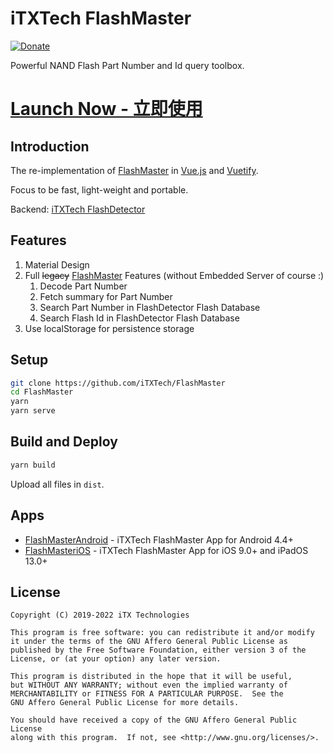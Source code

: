 # iTXTech FlashMaster

[![Donate](https://img.shields.io/badge/alipay-donate-yellow.svg)](https://qr.alipay.com/FKX04751EZDP0SQ0BOT137)

Powerful NAND Flash Part Number and Id query toolbox.

# [Launch Now - 立即使用](https://flashm.cf)

## Introduction

The re-implementation of [FlashMaster](https://github.com/PeratX/FlashMaster) in [Vue.js](https://vuejs.org/) and [Vuetify](https://vuetifyjs.com/).

Focus to be fast, light-weight and portable.

Backend: [iTXTech FlashDetector](https://github.com/iTXTech/FlashDetector)

## Features

1. Material Design
1. Full ~~legacy~~ [FlashMaster](https://github.com/PeratX/FlashMaster) Features (without Embedded Server of course :)
   1. Decode Part Number
   1. Fetch summary for Part Number
   1. Search Part Number in FlashDetector Flash Database
   1. Search Flash Id in FlashDetector Flash Database
1. Use localStorage for persistence storage

## Setup

```bash
git clone https://github.com/iTXTech/FlashMaster
cd FlashMaster
yarn
yarn serve
```

## Build and Deploy

```bash
yarn build
```

Upload all files in `dist`.

## Apps

* [FlashMasterAndroid](https://github.com/iTXTech/FlashMasterAndroid) - iTXTech FlashMaster App for Android 4.4+ 
* [FlashMasteriOS](https://github.com/iTXTech/FlashMasteriOS) - iTXTech FlashMaster App for iOS 9.0+ and iPadOS 13.0+

## License

    Copyright (C) 2019-2022 iTX Technologies
    
    This program is free software: you can redistribute it and/or modify
    it under the terms of the GNU Affero General Public License as
    published by the Free Software Foundation, either version 3 of the
    License, or (at your option) any later version.

    This program is distributed in the hope that it will be useful,
    but WITHOUT ANY WARRANTY; without even the implied warranty of
    MERCHANTABILITY or FITNESS FOR A PARTICULAR PURPOSE.  See the
    GNU Affero General Public License for more details.

    You should have received a copy of the GNU Affero General Public License
    along with this program.  If not, see <http://www.gnu.org/licenses/>.
